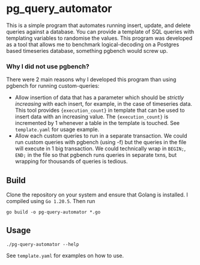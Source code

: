 # pg_query_automator
This is a simple program that automates running insert, update, and delete queries against a database.
You can provide a template of SQL queries with templating variables to randomise the values.
This program was developed as a tool that allows me to benchmark logical-decoding on a Postgres based timeseries
database, something pgbench would screw up.

### Why I did not use pgbench?
There were 2 main reasons why I developed this program than using pgbench for running custom-queries:
- Allow insertion of data that has a parameter which should be _strictly increasing_ with each insert, for example,
in the case of timeseries data. This tool provides `{execution_count}` in template that can be used to
insert data with an increasing value. The `{execution_count}` is incremented by 1 whenever a table in the template
is touched. See `template.yaml` for usage example.
- Allow each custom queries to run in a separate transaction. We could run custom queries with pgbench (using -f)
but the queries in the file will execute in 1 big transaction. We could technically wrap in `BEGIN;`, `END;` in the file
so that pgbench runs queries in separate txns, but wrapping for thousands of queries is tedious.

## Build
Clone the repository on your system and ensure that Golang is installed. I compiled using `Go 1.20.5`. Then run
```
go build -o pg-query-automator *.go
```

## Usage

```
./pg-query-automator --help
```

See `template.yaml` for examples on how to use.
